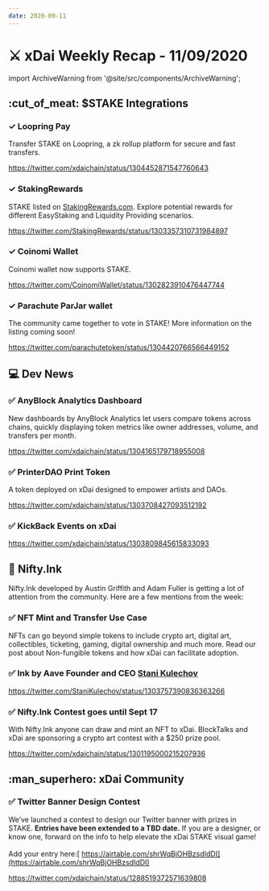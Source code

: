 ```yaml
---
date: 2020-09-11
---
```


# ⚔️ xDai Weekly Recap - 11/09/2020

import ArchiveWarning from '@site/src/components/ArchiveWarning';

<ArchiveWarning />

## :cut\_of\_meat: $STAKE Integrations

### ✓ Loopring Pay

Transfer STAKE on Loopring, a zk rollup platform for secure and fast transfers.

https://twitter.com/xdaichain/status/1304452871547760643

### ✓ StakingRewards

STAKE listed on [StakingRewards.com](https://www.stakingrewards.com/earn/xdai).  Explore potential rewards for different EasyStaking and Liquidity Providing scenarios.

https://twitter.com/StakingRewards/status/1303357310731984897

### ✓ Coinomi Wallet

Coinomi wallet now supports STAKE.

https://twitter.com/CoinomiWallet/status/1302823910476447744

### ✓ Parachute ParJar wallet

The community came together to vote in STAKE! More information on the listing coming soon!

https://twitter.com/parachutetoken/status/1304420766566449152

## :computer: Dev News

### ✅ AnyBlock Analytics Dashboard

New dashboards by AnyBlock Analytics let users compare tokens across chains, quickly displaying token metrics like owner addresses, volume, and transfers per month.

https://twitter.com/xdaichain/status/1304165179718955008

### ✅ PrinterDAO Print Token

A token deployed on xDai designed to empower artists and DAOs.

https://twitter.com/xdaichain/status/1303708427093512192

### ✅ KickBack Events on xDai

https://twitter.com/xdaichain/status/1303809845615833093

## :art: Nifty.Ink

Nifty.Ink developed by Austin Griffith and Adam Fuller is getting a lot of attention from the community. Here are a few mentions from the week:

### ✅ NFT Mint and Transfer Use Case

NFTs can go beyond simple tokens to include crypto art, digital art, collectibles, ticketing, gaming, digital ownership and much more. Read our post about Non-fungible tokens and how xDai can facilitate adoption.

### ✅ Ink by Aave Founder and CEO [Stani Kulechov](https://twitter.com/StaniKulechov)

https://twitter.com/StaniKulechov/status/1303757390836363266

### ✅ Nifty.Ink Contest goes until Sept 17

With Nifty.Ink anyone can draw and mint an NFT to xDai. BlockTalks and xDai are sponsoring a crypto art contest with a $250 prize pool.

https://twitter.com/xdaichain/status/1301195000215207936

## :man\_superhero: xDai Community

### ✅ Twitter Banner Design Contest

We’ve launched a contest to design our Twitter banner with prizes in STAKE. **Entries have been extended to a TBD date.** If you are a designer, or know one, forward on the info to help elevate the xDai STAKE visual game! \
\
Add your entry here:[ https://airtable.com/shrWqBjOHBzsdIdDI](https://airtable.com/shrWqBjOHBzsdIdDI)

https://twitter.com/xdaichain/status/1288519372571639808
